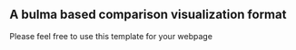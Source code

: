## A bulma based comparison visualization format
Please feel free to use this template for your webpage
